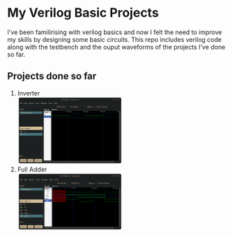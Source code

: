 # My Verilog Basic Projects
I've been familirising with verilog basics and now I felt the need to improve my skills by designing some basic circuits. This repo includes verilog code along with the testbench and the ouput waveforms of the projects I've done so far.

## Projects done so far

<ol>
  <li>Inverter</li>
  <img src="https://github.com/josf0/learn-verilog/blob/main/inverter/inverter_waveform.png" style="width:50%">
  <li>Full Adder</li>
  <img src="https://github.com/josf0/learn-verilog/blob/main/fulladder/fulladder_waveform.png" style="width:50%">
</ol>
